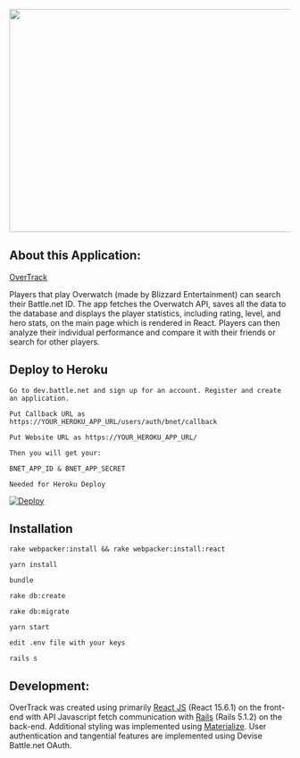 <p align="center">
<img src="https://overwatch-a.akamaihd.net/img/logos/logo-overwatch-full-31140b6c4bc1ef543e1ae1c0d9c6a4d397618bf3dbf29586dbb7c0e82c3e657d6220ab245ccafa5401a10d106d16fd5ec45e5dd69806f2bd894c13014b0cf11f.png" height="400" width="650">
  
</p>

## About this Application:

[OverTrack](https://overtrack-api.herokuapp.com)

Players that play Overwatch (made by Blizzard Entertainment) can search their Battle.net ID. The app fetches the Overwatch API, saves all the data to the database and displays the player statistics, including rating, level, and hero stats, on the main page which is rendered in React. Players can then analyze their individual performance and compare it with their friends or search for other players.

## Deploy to Heroku

```
Go to dev.battle.net and sign up for an account. Register and create an application.

Put Callback URL as https://YOUR_HEROKU_APP_URL/users/auth/bnet/callback

Put Website URL as https://YOUR_HEROKU_APP_URL/

Then you will get your:

BNET_APP_ID & BNET_APP_SECRET

Needed for Heroku Deploy

```

[![Deploy](https://www.herokucdn.com/deploy/button.svg)](https://heroku.com/deploy)


## Installation

```
rake webpacker:install && rake webpacker:install:react

yarn install

bundle

rake db:create

rake db:migrate

yarn start

edit .env file with your keys

rails s
```


## Development:

OverTrack was created using primarily [React JS](https://facebook.github.io/react/) (React 15.6.1) on the front-end with API Javascript fetch communication with [Rails](http://rubyonrails.org/) (Rails 5.1.2) on the back-end. Additional styling was implemented using [Materialize](http://materializecss.com/). User authentication and tangential features are implemented using Devise Battle.net OAuth.


